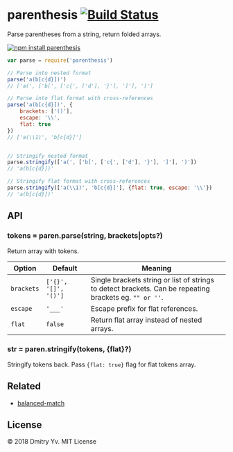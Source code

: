 # parenthesis [![Build Status](https://travis-ci.org/dy/parenthesis.svg?branch=master)](https://travis-ci.org/dy/parenthesis)

Parse parentheses from a string, return folded arrays.

[![npm install parenthesis](https://nodei.co/npm/parenthesis.png?mini=true)](https://npmjs.org/package/parenthesis/)


```js
var parse = require('parenthesis')

// Parse into nested format
parse('a(b[c{d}])')
// ['a(', ['b[', ['c{', ['d'], '}'], ']'], ')']

// Parse into flat format with cross-references
parse('a(b[c{d}])', {
	brackets: ['()'],
	escape: '\\',
	flat: true
})
// ['a(\\1)', 'b[c{d}]']


// Stringify nested format
parse.stringify(['a(', ['b[', ['c{', ['d'], '}'], ']'], ')'])
// 'a(b[c{d}])'

// Stringify flat format with cross-references
parse.stringify(['a(\\1)', 'b[c{d}]'], {flat: true, escape: '\\'})
// 'a(b[c{d}])'
```

## API

### tokens = paren.parse(string, brackets|opts?)

Return array with tokens.

Option | Default | Meaning
---|---|---
`brackets` | `['{}', '[]', '()']` | Single brackets string or list of strings to detect brackets. Can be repeating brackets eg. `"" or ''`.
`escape` | `'___'` | Escape prefix for flat references.
`flat` | `false` | Return flat array instead of nested arrays.

### str = paren.stringify(tokens, {flat}?)

Stringify tokens back. Pass `{flat: true}` flag for flat tokens array.

## Related

* [balanced-match](http://npmjs.org/package/balanced-match)


## License

© 2018 Dmitry Yv. MIT License
